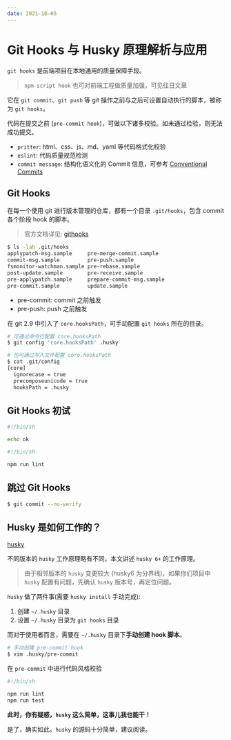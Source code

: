 ```yaml
---
date: 2021-10-05
---
```


# Git Hooks 与 Husky 原理解析与应用

`git hooks` 是前端项目在本地通用的质量保障手段。

> `npm script hook` 也可对前端工程做质量加强，可见往日文章

它在 `git commit`、`git push` 等 git 操作之前与之后可设置自动执行的脚本，被称为 `git hooks`。

代码在提交之前 (`pre-commit hook`)，可做以下诸多校验。如未通过检验，则无法成功提交。

+ `pritter`: html、css、js、md、yaml 等代码格式化校验
+ `eslint`: 代码质量规范检测
+ `commit message`: 结构化语义化的 Commit 信息，可参考 [Conventional Commits](https://www.conventionalcommits.org/en/v1.0.0/)

## Git Hooks

在每一个使用 git 进行版本管理的仓库，都有一个目录 `.git/hooks`，包含 commit 各个阶段 hook 的脚本。

> 官方文档详见: [githooks](https://git-scm.com/docs/githooks)

``` bash
$ ls -lah .git/hooks
applypatch-msg.sample     pre-merge-commit.sample
commit-msg.sample         pre-push.sample
fsmonitor-watchman.sample pre-rebase.sample
post-update.sample        pre-receive.sample
pre-applypatch.sample     prepare-commit-msg.sample
pre-commit.sample         update.sample
```

+ pre-commit: commit 之前触发
+ pre-push: push 之前触发

在 git 2.9 中引入了 `core.hooksPath`，可手动配置 `git hooks` 所在的目录。

``` bash
# 可通过命令行配置 core.hooksPath
$ git config 'core.hooksPath' .husky

# 也可通过写入文件配置 core.hooksPath
$ cat .git/config
[core]
  ignorecase = true
  precomposeunicode = true
  hooksPath = .husky
```

## Git Hooks 初试

``` bash
#!/bin/sh

echo ok
```

``` bash
#!/bin/sh

npm run lint
```

## 跳过 Git Hooks

``` bash
$ git commit --no-verify
```

## Husky 是如何工作的？

[husky](https://github.com/typicode/husky) 

不同版本的 `husky` 工作原理略有不同，本文讲述 `husky 6+` 的工作原理。

> 由于相邻版本的 `husky` 变更较大 (husky6 为分界线)，如果你们项目中 `husky` 配置有问题，先确认 `husky` 版本号，再定位问题。

`husky` 做了两件事(需要 `husky install` 手动完成):

1. 创建 `~/.husky` 目录
1. 设置 `~/.husky` 目录为 `git hooks` 目录

而对于使用者而言，需要在 `~/.husky` 目录下**手动创建 hook 脚本**。

``` bash
# 手动创建 pre-commit hook
$ vim .husky/pre-commit
```

在 `pre-commit` 中进行代码风格校验

``` bash
#!/bin/sh

npm run lint
npm run test
```

**此时，你有疑惑，`husky` 这么简单，这事儿我也能干！**

是了，确实如此。`husky` 的源码十分简单，建议阅读。
